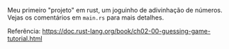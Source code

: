 Meu primeiro "projeto" em rust, um joguinho de adivinhação de números. Vejas os comentários em `main.rs` para mais detalhes. 

Referência: https://doc.rust-lang.org/book/ch02-00-guessing-game-tutorial.html